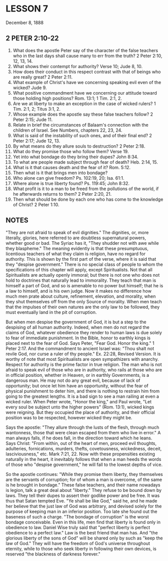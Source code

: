 # LESSON 7
December 8, 1888

## 2 PETER 2:10-22

1. What does the apostle Peter say of the character of the false teachers who in the last days shall cause many to err from the truth? 2 Peter 2:10, 12, 13, 14.
2. What shows their contempt for authority? Verse 10; Jude 8, 10.
3. How does their conduct in this respect contrast with that of beings who are really great? 2 Peter 2:11.
4. What example of Christ's have we concerning speaking evil even of the wicked? Jude 9.
5. What positive commandment have we concerning our attitude toward those holding high positions? Rom. 13:1; 1 Tim. 2:1, 2.
6. Are we at liberty to make an exception in the case of wicked rulers? 1 Tim. 2:1, 2; Titus 3:1, 2.
7. Whose example does the apostle say these false teachers follow? 2 Peter 2:15; Jude 11.
8. Relate in brief the circumstances of Balaam's connection with the children of Israel. See Numbers, chapters 22, 23, 24.
9. What is said of the instability of such ones, and of their final end? 2 Peter 2:17; Jude 12, 13.
10. By what means do they allure souls to destruction? 2 Peter 2:18.
11. What do they promise those who follow them? Verse 19.
12. Yet into what bondage do they bring their dupes? John 8:34.
13. To what are people made subject through fear of death? Heb. 2:14, 15.
14. What is it that causes death and the fear of it? Rom. 5:12.
15. Then what is it that brings men into bondage?
16. Who alone can give freedom? Ps. 102:19, 20; Isa. 61:1.
17. Where alone is true liberty found? Ps. 119:45; John 8:32.
18. What profit is it to a man to be freed from the pollutions of the world, if he afterwards returns to them? 2 Peter 2:20, 21.
19. Then what should be done by each one who has come to the knowledge of Christ? 2 Peter 1:10.

## NOTES

"They are not afraid to speak of evil dignities." The dignities, or, more literally, glories, here referred to are doubtless supernatural powers, whether good or bad. The Syriac has it, "They shudder not with awe while they blaspheme." The meaning evidently is that these presumptuous, licentious teachers of what they claim is religion, have no regard for authority. This is shown by the first part of the verse, where it is said that they "despise government." There is no special class of people to whom the specifications of this chapter will apply, except Spiritualists. Not that all Spiritualists are actually openly immoral; but there is not one who does not hold to doctrines that naturally lead to immorality. They teach that man is himself a part of God, and so is amenable to no power but himself; that he is a law to himself, and is his own judge. Now it makes no difference how much men prate about culture, refinement, elevation, and morality, when they shut themselves off from the only Source of morality. When men teach that the impulses of their own natures are the only law to be followed, they must eventually land in the pit of corruption.

But when men despise the government of God, it is but a step to the despising of all human authority. Indeed, when men do not regard the claims of God, whatever obedience they render to human laws is due solely to fear of immediate punishment. In the Bible, honor to earthly kings is placed next to the fear of God. Says Peter, "Fear God. Honor the king." 1 Peter 2:17. And the commandment to ancient Israel was: "Thou shalt not revile God, nor curse a ruler of thy people." Ex. 22:28, Revised Version. It is worthy of note that most Spiritualists are open sympathizers with anarchy. Respect for authority is the prime factor in true religion. The man who is not afraid to speak evil of those who are in authority, who rails at those who are in official position, whether in Heaven, or in earthly Governments, is a dangerous man. He may not do any great evil, because of lack of opportunity; but once let him have an opportunity, without the fear of physical punishment to deter him, and there is nothing to restrain him from going to the greatest lengths. It is a bad sign to see a man railing at even a wicked ruler. When Peter wrote, "Honor the king," and Paul wrote, "Let every soul be subject unto the higher powers" (Rom. 13:1), wicked kings were reigning. But they occupied the place of authority, and their official position was to be respected, however wicked they might be.

Says the apostle: "They allure through the lusts of the flesh, through much wantonness, those that were clean escaped from them who live in error." A man always falls, if he does fall, in the direction toward which he leans. Says Christ: "From within, out of the heart of men, proceed evil thoughts, adulteries, fornications, murders, thefts, covetousness, wickedness, deceit, lasciviousness," etc. Mark 7:21, 22. Now with these propensities existing naturally in the heart, it inevitably follows that when a man heeds the words of those who "despise government," he will fall to the lowest depths of vice.

So the apostle continues: "While they promise them liberty, they themselves are the servants of corruption; for of whom a man is overcome, of the same is he brought in bondage." These false teachers, and their name nowadays is legion, talk a great deal about "liberty." They refuse to be bound down by laws. They tell their dupes to assert their godlike power and be free. It was thus that Satan tempted Eve. "Ye shall be like God," said he, and he made her believe that the just law of God was arbitrary, and devised solely for the purpose of keeping man in an inferior position. Too late she found out the baseness of such a charge. "The bondage of corruption" is the worst bondage conceivable. Even in this life, men find that liberty is found only in obedience to law. Daniel Wise truly said that "perfect liberty is perfect obedience to a perfect law." Law is the best friend that man has. And "the glorious liberty of the sons of God" will be shared only by such as "keep the law of God." They will have the freedom of God's universe throughout eternity, while to those who seek liberty in following their own devices, is reserved "the blackness of darkness forever."